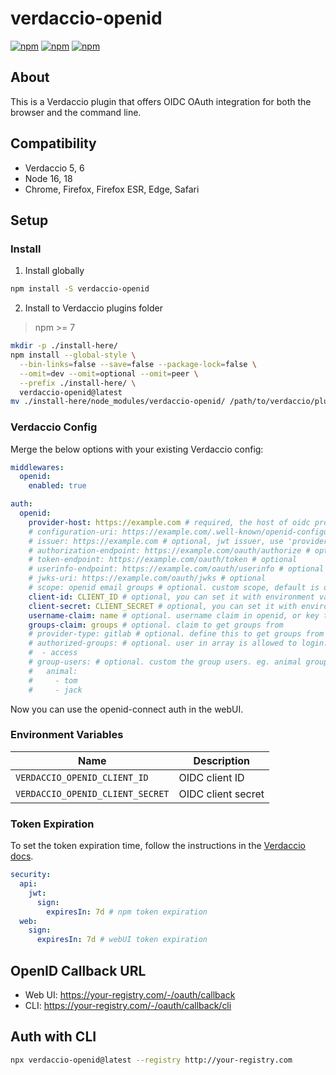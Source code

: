 # verdaccio-openid

[![npm](https://img.shields.io/npm/v/verdaccio-openid.svg)](https://www.npmjs.com/package/verdaccio-openid)
[![npm](https://img.shields.io/npm/dt/verdaccio-openid.svg)](https://www.npmjs.com/package/verdaccio-openid)
[![npm](https://img.shields.io/npm/l/verdaccio-openid.svg)](https://www.npmjs.com/package/verdaccio-openid)

## About

This is a Verdaccio plugin that offers OIDC OAuth integration for both the browser and the command line.

## Compatibility

- Verdaccio 5, 6
- Node 16, 18
- Chrome, Firefox, Firefox ESR, Edge, Safari

## Setup

### Install

1. Install globally

  ```sh
  npm install -S verdaccio-openid
  ```

2. Install to Verdaccio plugins folder

  > npm >= 7

  ```bash
  mkdir -p ./install-here/
  npm install --global-style \
    --bin-links=false --save=false --package-lock=false \
    --omit=dev --omit=optional --omit=peer \
    --prefix ./install-here/ \
    verdaccio-openid@latest
  mv ./install-here/node_modules/verdaccio-openid/ /path/to/verdaccio/plugins/
  ```

### Verdaccio Config

Merge the below options with your existing Verdaccio config:

```yml
middlewares:
  openid:
    enabled: true

auth:
  openid:
    provider-host: https://example.com # required, the host of oidc provider
    # configuration-uri: https://example.com/.well-known/openid-configuration # optional
    # issuer: https://example.com # optional, jwt issuer, use 'provider-host' when empty
    # authorization-endpoint: https://example.com/oauth/authorize # optional
    # token-endpoint: https://example.com/oauth/token # optional
    # userinfo-endpoint: https://example.com/oauth/userinfo # optional
    # jwks-uri: https://example.com/oauth/jwks # optional
    # scope: openid email groups # optional. custom scope, default is openid
    client-id: CLIENT_ID # optional, you can set it with environment variable 'VERDACCIO_OPENID_CLIENT_ID'
    client-secret: CLIENT_SECRET # optional, you can set it with environment variable 'VERDACCIO_OPENID_CLIENT_SECRET'
    username-claim: name # optional. username claim in openid, or key to get username in userinfo endpoint response, default is sub
    groups-claim: groups # optional. claim to get groups from
    # provider-type: gitlab # optional. define this to get groups from gitlab api
    # authorized-groups: # optional. user in array is allowed to login. use true to ensure user have at least one group, false means no groups check
    #  - access
    # group-users: # optional. custom the group users. eg. animal group has user tom and jack. if set, 'groups-claim' and 'provider-type' take no effect
    #   animal:
    #     - tom
    #     - jack
```

Now you can use the openid-connect auth in the webUI.

### Environment Variables

| Name | Description |
| --- | --- |
| `VERDACCIO_OPENID_CLIENT_ID` | OIDC client ID |
| `VERDACCIO_OPENID_CLIENT_SECRET` | OIDC client secret |


### Token Expiration

To set the token expiration time, follow the instructions in the [Verdaccio docs](https://verdaccio.org/docs/configuration#security).


```yml
security:
  api:
    jwt:
      sign:
        expiresIn: 7d # npm token expiration
  web:
    sign:
      expiresIn: 7d # webUI token expiration
```

## OpenID Callback URL

* Web UI: https://your-registry.com/-/oauth/callback
* CLI: https://your-registry.com/-/oauth/callback/cli

## Auth with CLI

```sh
npx verdaccio-openid@latest --registry http://your-registry.com
```
